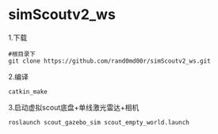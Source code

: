 # simScoutv2_ws

1.下载

    #根目录下
    git clone https://github.com/rand0md00r/simScoutv2_ws.git

2.编译
    
    catkin_make
    
3.启动虚拟scout底盘+单线激光雷达+相机

    roslaunch scout_gazebo_sim scout_empty_world.launch
